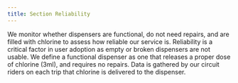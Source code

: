 ```yaml
---
title: Section Reliability
---
```

<!-- *This data is coming straight from the server and was written in markdown.*  
Check the server's `app/content` folder. -->

We monitor whether dispensers are functional, do not need repairs, and are filled with chlorine to assess how reliable our service is. Reliability is a critical factor in user adoption as empty or broken dispensers are not usable. We define a functional dispenser as one that releases a proper dose of chlorine (3ml), and requires no repairs. Data is gathered by our circuit riders on each trip that chlorine is delivered to the dispenser. 